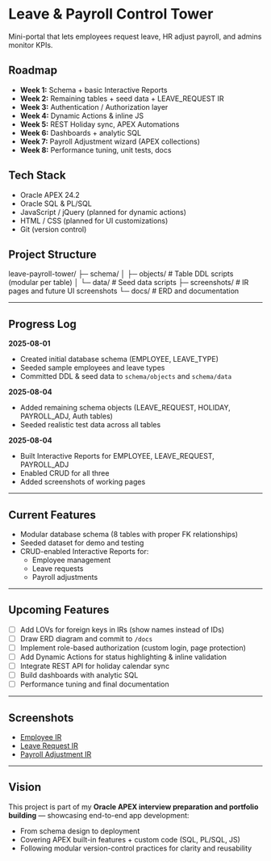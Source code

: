 # Leave & Payroll Control Tower

Mini-portal that lets employees request leave, HR adjust payroll, and admins monitor KPIs.

## Roadmap
- **Week 1:** Schema + basic Interactive Reports
- **Week 2:** Remaining tables + seed data + LEAVE_REQUEST IR
- **Week 3:** Authentication / Authorization layer
- **Week 4:** Dynamic Actions & inline JS
- **Week 5:** REST Holiday sync, APEX Automations
- **Week 6:** Dashboards + analytic SQL
- **Week 7:** Payroll Adjustment wizard (APEX collections)
- **Week 8:** Performance tuning, unit tests, docs

## Tech Stack
- Oracle APEX 24.2
- Oracle SQL & PL/SQL
- JavaScript / jQuery (planned for dynamic actions)
- HTML / CSS (planned for UI customizations)
- Git (version control)

## Project Structure
leave-payroll-tower/
├─ schema/
│ ├─ objects/ # Table DDL scripts (modular per table)
│ └─ data/ # Seed data scripts
├─ screenshots/ # IR pages and future UI screenshots
└─ docs/ # ERD and documentation


---

## Progress Log

**2025-08-01**
- Created initial database schema (EMPLOYEE, LEAVE_TYPE)
- Seeded sample employees and leave types
- Committed DDL & seed data to `schema/objects` and `schema/data`

**2025-08-04**
- Added remaining schema objects (LEAVE_REQUEST, HOLIDAY, PAYROLL_ADJ, Auth tables)
- Seeded realistic test data across all tables

**2025-08-04**
- Built Interactive Reports for EMPLOYEE, LEAVE_REQUEST, PAYROLL_ADJ
- Enabled CRUD for all three
- Added screenshots of working pages

---

## Current Features
- Modular database schema (8 tables with proper FK relationships)
- Seeded dataset for demo and testing
- CRUD-enabled Interactive Reports for:
  - Employee management
  - Leave requests
  - Payroll adjustments

---

## Upcoming Features
- [ ] Add LOVs for foreign keys in IRs (show names instead of IDs)
- [ ] Draw ERD diagram and commit to `/docs`
- [ ] Implement role-based authorization (custom login, page protection)
- [ ] Add Dynamic Actions for status highlighting & inline validation
- [ ] Integrate REST API for holiday calendar sync
- [ ] Build dashboards with analytic SQL
- [ ] Performance tuning and final documentation

---

## Screenshots
- [Employee IR](screenshots/Screenshot%202025-08-04_employee_ir.png)
- [Leave Request IR](screenshots/Screenshot%202025-08-04_leave_req_ir.png)
- [Payroll Adjustment IR](screenshots/Screenshot%202025-08-04_payroll_adj_ir.png)

---

## Vision
This project is part of my **Oracle APEX interview preparation and portfolio building** — showcasing end-to-end app development:
- From schema design to deployment
- Covering APEX built-in features + custom code (SQL, PL/SQL, JS)
- Following modular version-control practices for clarity and reusability
